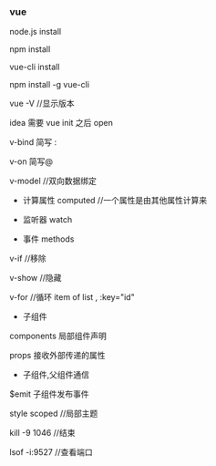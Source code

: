 ### vue

node.js install 

npm install

vue-cli install 

npm install -g vue-cli

vue  -V  //显示版本

idea 需要 vue init 之后 open 

v-bind   简写 :

v-on 	简写@

v-model  //双向数据绑定


* 计算属性
computed  //一个属性是由其他属性计算来

* 监听器
watch 

* 事件
methods

v-if //移除

v-show //隐藏

v-for //循环 item of list , :key="id"

* 子组件

components 局部组件声明

props 接收外部传递的属性

* 子组件,父组件通信

$emit 子组件发布事件


style scoped  //局部主题

kill -9 1046 //结束

lsof -i:9527 //查看端口


















